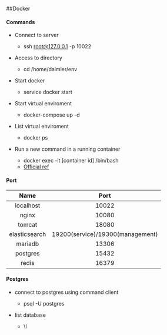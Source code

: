 ##Docker

#### Commands 

- Connect to server
	- ssh root@127.0.0.1 -p 10022

- Access to directory
	- cd /home/daimler/env

- Start docker
	- service docker start

- Start virtual enviroment
	- docker-compose up -d

- List virtual enviroment 
	- docker ps

- Run a new command in a running container
	- docker exec -it [container id] /bin/bash
	- [Official ref](https://docs.docker.com/engine/reference/commandline/exec/)

#### Port 

| Name           | Port    |
|:---:|:---:|
| localhost      | 10022   |
| nginx          | 10080   |
| tomcat         | 18080   |
| elasticsearch  |19200(service)/19300(management) |
| mariadb        |13306    |
| postgres       |15432    |
| redis          |16379    | 


#### Postgres

- connect to postgres using command client
	- psql -U postgres

- list database
	- \l
